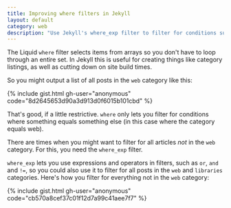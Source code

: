 ```yaml
---
title: Improving where filters in Jekyll
layout: default
category: web
description: "Use Jekyll's where_exp filter to filter for conditions such as falseness. This will speed up build times and make it easier to develop more complex, useful array filters."
---
```


The Liquid `where` filter selects items from arrays so you don't have to loop through an entire set. In Jekyll this is useful for creating things like category listings, as well as cutting down on site build times.

So you might output a list of all posts in the `web` category like this:

{% include gist.html gh-user="anonymous" code="8d2645653d90a3d913d0f6015b101cbd" %}

That's good, if a little restrictive. `where` only lets you filter for conditions where something equals something else (in this case where the category equals web).

There are times when you might want to filter for all articles _not_ in the `web` category. For this, you need the `where_exp` filter.

`where_exp` lets you use expressions and operators in filters, such as `or`, `and` and `!=`, so you could also use it to filter for all posts in the `web` and `libraries` categories. Here's how you filter for everything not in the `web` category:

{% include gist.html gh-user="anonymous" code="cb570a8cef37c01f12d7a99c41aee7f7" %}

